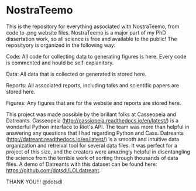 # NostraTeemo
This is the repository for everything associated with NostraTeemo, from code to .png website files.
NostraTeemo is a major part of my PhD dissertation work, so all science is free and available to the public!
The reposityory is organized in the following way:

Code: All code for collecting data to generating figures is here.
Every code is commented and hould be self-explanitory.

Data: All data that is collected or generated is stored here.

Reports: All associated reports, including talks and scientific papers are stored here.

Figures: Any figures that are for the website and reports are stored here.

This project was made possible by the brillant folks at Casseopeia and Datreants.
Casseopeia (http://cassiopeia.readthedocs.io/en/latest/) is a wonderful Python interface to Riot's API.
The team was more than helpful in answering any questions that I had regarding Python and Cass.
Datreants (http://datreant.readthedocs.io/en/latest/) is a smooth and intuitive data organization and retreival tool for several data files. 
It was perfect for a project of this size, and the creators were amazingly helpful in disentangling the science from the terrible work of sorting through thousands of data files. A demo of Datreants with this dataset can be found here: https://github.com/dotsdl/LOLdatreant.

THANK YOU!!! @dotsdl
